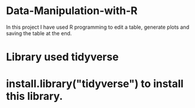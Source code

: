 # Data-Manipulation-with-R
In this project I have used R programming to edit a table, generate plots and saving the table at the end.
# Library used tidyverse
# install.library("tidyverse") to install this library.
